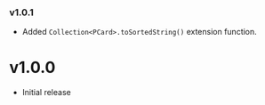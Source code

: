 ### v1.0.1
- Added `Collection<PCard>.toSortedString()` extension function.

# v1.0.0
- Initial release
